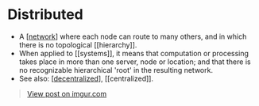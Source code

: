 # Distributed

- A [[network]] where each node can route to many others, and in which there is no topological [[hierarchy]].
- When applied to [[systems]], it means that computation or processing takes place in more than one server, node or location; and that there is no recognizable hierarchical 'root' in the resulting network.
- See also: [[decentralized]], [[centralized]].

<blockquote class="imgur-embed-pub" lang="en" data-id="4aE41Ts"><a href="https://imgur.com/4aE41Ts">View post on imgur.com</a></blockquote><script async src="//s.imgur.com/min/embed.js" charset="utf-8"></script>

[//begin]: # "Autogenerated link references for markdown compatibility"
[network]: network "Network"
[decentralized]: decentralized "Decentralized"
[//end]: # "Autogenerated link references"